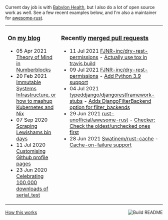 Current day job is with [Babylon Health](https://github.com/babylonhealth), but I also do a lot of open source work as well. See a few recent examples below, and I'm also a maintainer for [awesome-rust](https://github.com/rust-unofficial/awesome-rust).

<table><tr><td valign="top">

### On [my blog](https://tevps.net/blog)
<!-- blog starts -->
* 05 Apr 2021 [Theory of Mind in Numberblocks](https://tevps.net/blog/2021/4/5/theory-mind-numberblocks/)
* 20 Feb 2021 [Immutable Systems Infrastructure, or how to mashup Kubernetes and Nix](https://tevps.net/blog/2021/2/20/immutable-systems-infrastructure-or-how-mashup-kub/)
* 07 Sep 2020 [Scraping Lewishams bin days](https://tevps.net/blog/2020/9/7/scraping-lewishams-bin-days/)
* 11 Jul 2020 [Customising Github profile pages](https://tevps.net/blog/2020/7/11/customising-github-profile-pages/)
* 23 Jun 2020 [Celebrating 100,000 downloads of serial_test](https://tevps.net/blog/2020/6/23/celebrating-100000-downloads-serial_test/)
<!-- blog ends -->

</td><td valign="top">

### Recently [merged pull requests](https://github.com/search?o=desc&q=is%3Apr+author%3Apalfrey+-user%3Apalfrey+is%3Amerged+is%3Apublic&s=created&type=Issues)

<!-- prs starts -->
* 11 Jul 2021 [FJNR-inc/dry-rest-permissions](https://github.com/FJNR-inc/dry-rest-permissions) - [Actually use tox in travis build](https://github.com/FJNR-inc/dry-rest-permissions/pull/22)
* 09 Jul 2021 [FJNR-inc/dry-rest-permissions](https://github.com/FJNR-inc/dry-rest-permissions) - [Add Python 3.9 support](https://github.com/FJNR-inc/dry-rest-permissions/pull/20)
* 04 Jul 2021 [typeddjango/djangorestframework-stubs](https://github.com/typeddjango/djangorestframework-stubs) - [Adds DjangoFilterBackend option for filter_backends](https://github.com/typeddjango/djangorestframework-stubs/pull/154)
* 29 Jun 2021 [rust-unofficial/awesome-rust](https://github.com/rust-unofficial/awesome-rust) - [Checker: Check the oldest/unchecked ones first](https://github.com/rust-unofficial/awesome-rust/pull/1109)
* 28 Jun 2021 [Swatinem/rust-cache](https://github.com/Swatinem/rust-cache) - [Cache-on-failure support](https://github.com/Swatinem/rust-cache/pull/22)
<!-- prs ends -->

</td></tr></table>

<a href="https://github.com/palfrey/palfrey/actions"><img src="https://github.com/palfrey/palfrey/workflows/Build%20README/badge.svg?branch=master" align="right" alt="Build README"></a> <a href="https://tevps.net/blog/2020/7/11/customising-github-profile-pages/">How this works</a>
